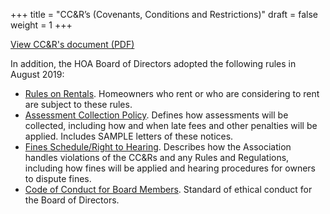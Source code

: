 +++
title = "CC&R’s (Covenants, Conditions and Restrictions)"
draft = false
weight = 1
+++

[View CC&R's document (PDF)](../documents/ccr.pdf)

In addition, the HOA Board of Directors adopted the following rules in August
2019:

* [Rules on Rentals](../documents/rulesonrentals.pdf). Homeowners who rent or who
are considering to rent are subject to these rules.
* [Assessment Collection Policy](../documents/collectionpolicy.pdf). Defines how
assessments will be collected, including how and when late fees and other
penalties will be applied. Includes SAMPLE letters of these notices.
* [Fines Schedule/Right to Hearing](../documents/collectionpolicy.pdf). Describes
how the Association handles violations of the CC&Rs and any Rules and
Regulations, including how fines will be applied and hearing procedures for
owners to dispute fines.
* [Code of Conduct for Board Members](../documents/codeofconduct.pdf). Standard of
ethical conduct for the Board of Directors.
